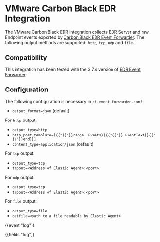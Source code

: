 # VMware Carbon Black EDR Integration

The VMware Carbon Black EDR integration collects EDR Server and raw Endpoint events exported by [Carbon Black EDR Event Forwarder](https://github.com/carbonblack/cb-event-forwarder). The following output methods are supported: `http`, `tcp`, `udp` and `file`.

## Compatibility

This integration has been tested with the 3.7.4 version of [EDR Event Forwarder](https://developer.carbonblack.com/reference/enterprise-response/event-forwarder/).

## Configuration

The following configuration is necessary in `cb-event-forwarder.conf`:

- `output_format=json` (default)

For `http` output:
  - `output_type=http`
  - `http_post_template=[{{"{{"}}range .Events}}{{"{{"}}.EventText}}{{"{{"}}end}}]`
  - `content_type=application/json` (default)

For `tcp` output:
  - `output_type=tcp`
  - `tcpout=<Address of Elastic Agent>:<port>`

For `udp` output:
- `output_type=tcp`
- `tcpout=<Address of Elastic Agent>:<port>`

For `file` output:
- `output_type=file`
- `outfile=<path to a file readable by Elastic Agent>`

{{event "log"}}

{{fields "log"}}

